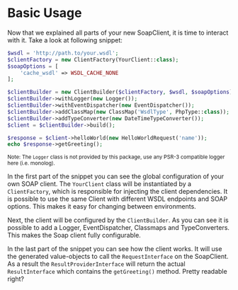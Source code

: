 # Basic Usage

Now that we explained all parts of your new SoapClient, it is time to interact with it.
 Take a look at following snippet:

```php
$wsdl = 'http://path.to/your.wsdl';
$clientFactory = new ClientFactory(YourClient::class);
$soapOptions = [
    'cache_wsdl' => WSDL_CACHE_NONE
];

$clientBuilder = new ClientBuilder($clientFactory, $wsdl, $soapOptions);
$clientBuilder->withLogger(new Logger());
$clientBuilder->withEventDispatcher(new EventDispatcher());
$clientBuilder->addClassMap(new ClassMap('WsdlType', PhpType::class));
$clientBuilder->addTypeConverter(new DateTimeTypeConverter());
$client = $clientBuilder->build();

$response = $client->helloWorld(new HelloWorldRequest('name'));
echo $response->getGreeting();
```

<sub>Note: The `Logger` class is not provided by this package, use any PSR-3 compatible logger here (i.e. monolog).</sub>

In the first part of the snippet you can see the global configuration of your own SOAP client.
 The `YourClient` class will be instantiated by a `ClientFactory`, which is responsible for injecting the client dependencies.
 It is possible to use the same Client with different WSDL endpoints and SOAP options.
 This makes it easy for changing between environments.
 
Next, the client will be configured by the `ClientBuilder`.
 As you can see it is possible to add a Logger, EventDispatcher, Classmaps and TypeConverters.
 This makes the Soap client fully configurable.

In the last part of the snippet you can see how the client works.
 It will use the generated value-objects to call the `RequestInterface` on the SoapClient.
 As a result the `ResultProviderInterface` will return the actual `ResultInterface` which contains the `getGreeting()` method.
 Pretty readable right?

